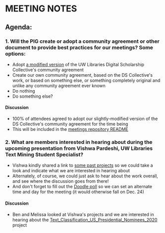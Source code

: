 # MEETING NOTES

## Agenda:

### 1. Will the PIG create or adopt a community agreement or other document to provide best practices for our meetings? Some options:

* Adopt [a modified version](https://hackmd.io/@ries07/Byc87tecD) of the UW Libraries Digital Scholarship Collective's community agreement
* Create our own community agreement, based on the DS Collective's work, or based on something else, or something completely original and unlike any community agreement ever known
* Do nothing
* Do something else?

#### Discussion

* 100% of attendees agreed to adopt our slightly-modified version of the DS Collective's community agreement for the time being
* This will be included in the [meetings repository README](https://github.com/uw-libraries-python-interest-group/meetings/blob/main/README.md)

### 2. What are members interested in hearing about during the upcoming presentation from Vishwa Pardeshi, UW Libraries Text Mining Student Specialist?

* Vishwa kindly shared a link to [some past projects](https://github.com/vishwapardeshi) so we could take a look and indicate what we are interested in hearing about
* Alternately, of course, we could just ask to hear about the work overall, and see where the discussion goes from there! 
* And don't forget to fill out the [Doodle poll](https://doodle.com/poll/ng7pff7kdi5xmytf?utm_source=poll&utm_medium=link) so we can set an alternate time and day for the meeting \(it would otherwise fall on Dec. 24\)

#### Discussion

* Ben and Melissa looked at Vishwa's projects and we are interested in hearing about the [Text\_Classification\_US\_Presidential\_Nominees\_2020](https://github.com/vishwapardeshi/Text_Classification_US_Presidential_Nominees_2020) project


